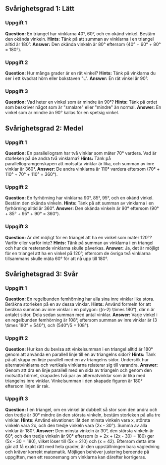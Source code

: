 ## Svårighetsgrad 1: Lätt

### Uppgift 1
**Question:** En triangel har vinklarna 40°, 60°, och en okänd vinkel. Bestäm den okända vinkeln.
**Hints:** Tänk på att summan av vinklarna i en triangel alltid är 180°.
**Answer:** Den okända vinkeln är 80° eftersom \(40° + 60° + 80° = 180°\).

### Uppgift 2
**Question:** Hur många grader är en rät vinkel?
**Hints:** Tänk på vinklarna du ser i ett kvadrat hörn eller bokstaven "L".
**Answer:** En rät vinkel är 90°.

### Uppgift 3
**Question:** Vad heter en vinkel som är mindre än 90°?
**Hints:** Tänk på ordet som beskriver något som är "smalare" eller "mindre" än normal.
**Answer:** En vinkel som är mindre än 90° kallas för en spetsig vinkel.

## Svårighetsgrad 2: Medel

### Uppgift 1
**Question:** En parallellogram har två vinklar som mäter 70° vardera. Vad är storleken på de andra två vinklarna?
**Hints:** Tänk på parallellogramgenskapen att motsatta vinklar är lika, och summan av inre vinklar är 360°.
**Answer:** De andra vinklarna är 110° vardera eftersom \(70° + 110° + 70° + 110° = 360°\).

### Uppgift 2
**Question:** En fyrhörning har vinklarna 90°, 85°, 95°, och en okänd vinkel. Bestäm den okända vinkeln.
**Hints:** Tänk på att summan av vinklarna i en fyrhörning alltid är 360°.
**Answer:** Den okända vinkeln är 90° eftersom \(90° + 85° + 95° + 90° = 360°\).

### Uppgift 3
**Question:** Är det möjligt för en triangel att ha en vinkel som mäter 120°? Varför eller varför inte?
**Hints:** Tänk på summan av vinklarna i en triangel och hur de resterande vinklarna skulle påverkas.
**Answer:** Ja, det är möjligt för en triangel att ha en vinkel på 120°, eftersom de övriga två vinklarna tillsammans skulle mäta 60° för att nå upp till 180°.

## Svårighetsgrad 3: Svår

### Uppgift 1
**Question:** En regelbunden femhörning har alla sina inre vinklar lika stora. Beräkna storleken på en av dessa vinklar.
**Hints:** Använd formeln för att beräkna summan av inre vinklar i en polygon: \((n-2) \times 180°\), där n är antalet sidor. Dela sedan summan med antal vinklar.
**Answer:** Varje vinkel i en regelbunden femhörning är 108°, eftersom summan av inre vinklar är \(3 \times 180° = 540°\), och \(540°/5 = 108°\).

### Uppgift 2
**Question:** Hur kan du bevisa att vinkelsumman i en triangel alltid är 180° genom att använda en parallell linje till en av triangelns sidor?
**Hints:** Tänk på att skapa en linje parallell med en av triangelns sidor. Undersök hur alternatvinklarna och vertikala vinklarna relaterar sig till varandra.
**Answer:** Genom att dra en linje parallell med en sida av triangeln och genom den motsatta hörnet, skapades två par av alternatvinklar som är lika med triangelns inre vinklar. Vinkelsumman i den skapade figuren är 180° eftersom linjen är rak.

### Uppgift 3
**Question:** I en triangel, om en vinkel är dubbelt så stor som den andra och den tredje är 30° mindre än den största vinkeln, bestäm storleken på alla tre vinklar.
**Hints:** Använd ekvationer: låt den minsta vinkeln vara x, största vinkeln vara 2x, och den tredje vinkeln vara \(2x - 30°\). Summa av alla vinklar är 180°.
**Answer:** Den minsta vinkeln är 30°, den största vinkeln är 60°, och den tredje vinkeln är 90° eftersom \(x + 2x + (2x - 30) = 180\) ger \(5x - 30 = 180\), vilket löser till \(5x = 210\) och \(x = 42\). Eftersom detta inte går att få exakt rätt med hela grader, är den uppställningen bara vägledning och kräver korrekt matematik. Möjligen behöver justering beroende på uppgiften, men ett resonemang om vinklarna kan därefter korrigeras.